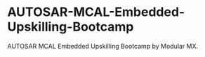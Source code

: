 # AUTOSAR-MCAL-Embedded-Upskilling-Bootcamp
AUTOSAR MCAL Embedded Upskilling Bootcamp by Modular MX.
